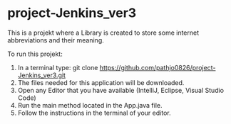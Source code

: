 # project-Jenkins_ver3
This is a projekt where a Library is created to store some internet abbreviations and their meaning.

To run this projekt:
1. In a terminal type: git clone https://github.com/pathjo0826/project-Jenkins_ver3.git
2. The files needed for this application will be downloaded.
3. Open any Editor that you have available (IntelliJ, Eclipse, Visual Studio Code)
4. Run the main method located in the App.java file.
5. Follow the instructions in the terminal of your editor.

